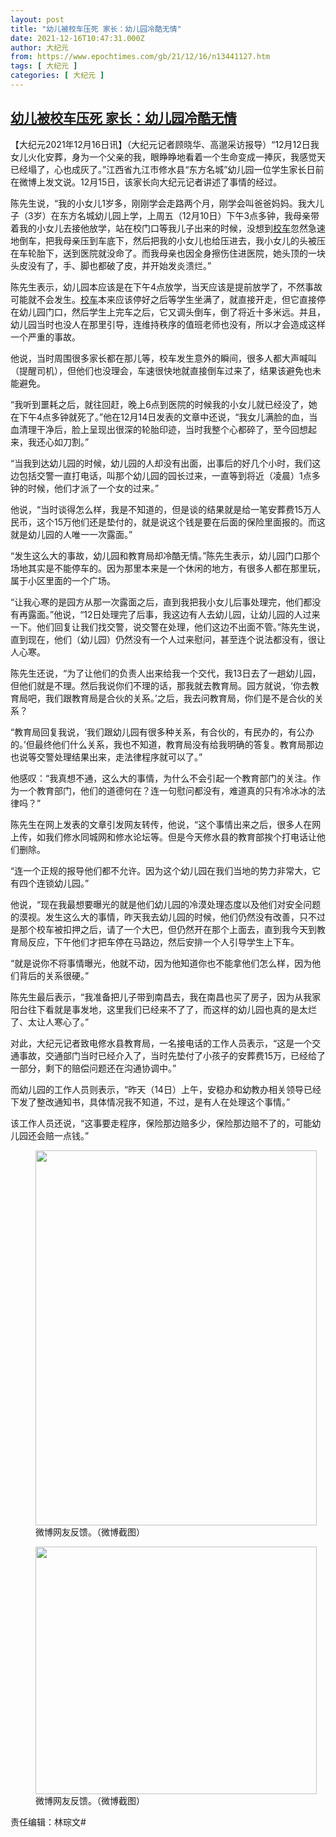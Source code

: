 ```yaml
---
layout: post
title: "幼儿被校车压死 家长：幼儿园冷酷无情"
date: 2021-12-16T10:47:31.000Z
author: 大纪元
from: https://www.epochtimes.com/gb/21/12/16/n13441127.htm
tags: [ 大纪元 ]
categories: [ 大纪元 ]
---
```

<!--1639651651000-->
[幼儿被校车压死 家长：幼儿园冷酷无情](https://www.epochtimes.com/gb/21/12/16/n13441127.htm)
------

<div>
<p>【大纪元2021年12月16日讯】（大纪元记者顾晓华、高邈采访报导）“12月12日我女儿火化安葬，身为一个父亲的我，眼睁睁地看着一个生命变成一捧灰，我感觉天已经塌了，心也成灰了。”江西省九江市修水县“东方名城”幼儿园一位学生家长日前在微博上发文说。12月15日，该家长向大纪元记者讲述了事情的经过。</p><p>陈先生说，“我的小女儿1岁多，刚刚学会走路两个月，刚学会叫爸爸妈妈。我大儿子（3岁）在东方名城幼儿园上学，上周五（12月10日）下午3点多钟，我母亲带着我的小女儿去接他放学，站在校门口等我儿子出来的时候，没想到<a href="https://www.epochtimes.com/gb/tag/%E6%A0%A1%E8%BD%A6.html">校车</a>忽然急速地倒车，把我母亲压到车底下，然后把我的小女儿也给压进去，我小女儿的头被压在车轮胎下，送到医院就没命了。而我母亲也因全身擦伤住进医院，她头顶的一块头皮没有了，手、脚也都破了皮，并开始发炎溃烂。”</p><p>陈先生表示，幼儿园本应该是在下午4点放学，当天应该是提前放学了，不然事故可能就不会发生。<a href="https://www.epochtimes.com/gb/tag/%E6%A0%A1%E8%BD%A6.html">校车</a>本来应该停好之后等学生坐满了，就直接开走，但它直接停在幼儿园门口，然后学生上完车之后，它又调头倒车，倒了将近十多米远。并且，幼儿园当时也没人在那里引导，连维持秩序的值班老师也没有，所以才会造成这样一个严重的事故。</p><p>他说，当时周围很多家长都在那儿等，校车发生意外的瞬间，很多人都大声喊叫（提醒司机），但他们也没理会，车速很快地就直接倒车过来了，结果该避免也未能避免。</p><p>“我听到噩耗之后，就往回赶，晚上6点到医院的时候我的小女儿就已经没了，她在下午4点多钟就死了。”他在12月14日发表的文章中还说，“我女儿满脸的血，当血清理干净后，脸上呈现出很深的轮胎印迹，当时我整个心都碎了，至今回想起来，我还心如刀割。”</p><p>“当我到达幼儿园的时候，幼儿园的人却没有出面，出事后的好几个小时，我们这边包括交警一直打电话，叫那个幼儿园的园长过来，一直等到将近（凌晨）1点多钟的时候，他们才派了一个女的过来。”</p><p>他说，“当时谈得怎么样，我是不知道的，但是谈的结果就是给一笔安葬费15万人民币，这个15万他们还是垫付的，就是说这个钱是要在后面的保险里面报的。而这就是幼儿园的人唯一一次露面。”</p><p>“发生这么大的事故，幼儿园和教育局却冷酷无情。”陈先生表示，幼儿园门口那个场地其实是不能停车的。因为那里本来是一个休闲的地方，有很多人都在那里玩，属于小区里面的一个广场。</p><p>“让我心寒的是园方从那一次露面之后，直到我把我小女儿后事处理完，他们都没有再露面。”他说，“12日处理完了后事，我这边有人去幼儿园，让幼儿园的人过来一下。他们回复让我们找交警，说交警在处理，他们这边不出面不管。”陈先生说，直到现在，他们（幼儿园）仍然没有一个人过来慰问，甚至连个说法都没有，很让人心寒。</p><p>陈先生还说，“为了让他们的负责人出来给我一个交代，我13日去了一趟幼儿园，但他们就是不理。然后我说你们不理的话，那我就去教育局。园方就说，‘你去教育局吧，我们跟教育局是合伙的关系。’之后，我去问教育局，你们是不是合伙的关系？</p><p>“教育局回复我说，‘我们跟幼儿园有很多种关系，有合伙的，有民办的，有公办的。’但最终他们什么关系，我也不知道，教育局没有给我明确的答复。教育局那边也说等交警处理结果出来，走法律程序就可以了。”</p><p>他感叹：“我真想不通，这么大的事情，为什么不会引起一个教育部门的关注。作为一个教育部门，他们的道德何在？连一句慰问都没有，难道真的只有冷冰冰的法律吗？”</p><p>陈先生在网上发表的文章引发网友转传，他说，“这个事情出来之后，很多人在网上传，如我们修水同城网和修水论坛等。但是今天修水县的教育部挨个打电话让他们删除。</p><p>“连一个正规的报导他们都不允许。因为这个幼儿园在我们当地的势力非常大，它有四个连锁幼儿园。”</p><p>他说，“现在我最想要曝光的就是他们幼儿园的冷漠处理态度以及他们对安全问题的漠视。发生这么大的事情，昨天我去幼儿园的时候，他们仍然没有改善，只不过是那个校车被扣押之后，请了一个大巴，但仍然开在那个上面去，直到我今天到教育局反应，下午他们才把车停在马路边，然后安排一个人引导学生上下车。</p><p>“就是说你不将事情曝光，他就不动，因为他知道你也不能拿他们怎么样，因为他们背后的关系很硬。”</p><p>陈先生最后表示，“我准备把儿子带到南昌去，我在南昌也买了房子，因为从我家阳台往下看就是事发地，这里我们已经来不了了，而这样的幼儿园也真的是太烂了、太让人寒心了。”</p><p>对此，大纪元记者致电修水县教育局，一名接电话的工作人员表示，“这是一个交通事故，交通部门当时已经介入了，当时先垫付了小孩子的安葬费15万，已经给了一部分，剩下的赔偿问题还在沟通协调中。”</p><p>而幼儿园的工作人员则表示，“昨天（14日）上午，安稳办和幼教办相关领导已经下发了整改通知书，具体情况我不知道，不过，是有人在处理这个事情。”</p><p>该工作人员还说，“这事要走程序，保险那边赔多少，保险那边赔不了的，可能幼儿园还会赔一点钱。”</p><figure id="attachment_13441136" aria-describedby="caption-attachment-13441136" style="width: 450px" class="wp-caption aligncenter"><a target="_blank" href="https://i.epochtimes.com/assets/uploads/2021/12/id13441136-cfa3809c07d57b3664011bdafab66d2e.png"><img class="size-medium wp-image-13441136" src="https://i.epochtimes.com/assets/uploads/2021/12/id13441136-cfa3809c07d57b3664011bdafab66d2e-450x600.png" alt="" width="450" height="600" /></a><figcaption id="caption-attachment-13441136" class="wp-caption-text">微博网友反馈。（微博截图）</figcaption></figure><figure id="attachment_13441166" aria-describedby="caption-attachment-13441166" style="width: 450px" class="wp-caption aligncenter"><a target="_blank" href="https://i.epochtimes.com/assets/uploads/2021/12/id13441166-8521b3448f595cdb1c23a0a7e1d65252.png"><img class="size-medium wp-image-13441166" src="https://i.epochtimes.com/assets/uploads/2021/12/id13441166-8521b3448f595cdb1c23a0a7e1d65252-450x396.png" alt="" width="450" height="396" /></a><figcaption id="caption-attachment-13441166" class="wp-caption-text">微博网友反馈。（微博截图）</figcaption></figure><p>责任编辑：林琮文#</p>
</div>

